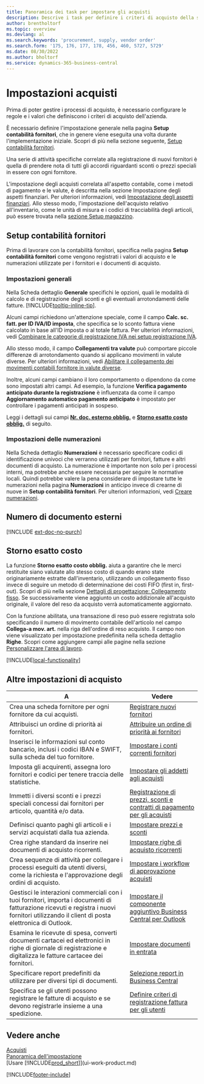 ```yaml
---
title: Panoramica dei task per impostare gli acquisti
description: Descrive i task per definire i criteri di acquisto della società e impostare i processi di acquisto.
author: brentholtorf
ms.topic: overview
ms.devlang: al
ms.search.keywords: 'procurement, supply, vendor order'
ms.search.form: '175, 176, 177, 178, 456, 460, 5727, 5729'
ms.date: 08/30/2022
ms.author: bholtorf
ms.service: dynamics-365-business-central
---
```

# <a name="setting-up-purchasing"></a>Impostazioni acquisti

Prima di poter gestire i processi di acquisto, è necessario configurare le regole e i valori che definiscono i criteri di acquisto dell'azienda.

È necessario definire l'impostazione generale nella pagina **Setup contabilità fornitori**, che in genere viene eseguita una volta durante l'implementazione iniziale. Scopri di più nella sezione seguente, [Setup contabilità fornitori](#purchases-and-payables-setup).

Una serie di attività specifiche correlate alla registrazione di nuovi fornitori è quella di prendere nota di tutti gli accordi riguardanti sconti o prezzi speciali in essere con ogni fornitore.

L'impostazione degli acquisti correlata all'aspetto contabile, come i metodi di pagamento e le valute, è descritta nella sezione Impostazione degli aspetti finanziari. Per ulteriori informazioni, vedi [Impostazione degli aspetti finanziari](finance-setup-finance.md). Allo stesso modo, l'impostazione dell'acquisto relativo all'inventario, come le unità di misura e i codici di tracciabilità degli articoli, può essere trovata nella [sezione Setup magazzino](inventory-setup-inventory.md).

## <a name="purchases-and-payables-setup"></a>Setup contabilità fornitori

Prima di lavorare con la contabilità fornitori, specifica nella pagina **Setup contabilità fornitori** come vengono registrati i valori di acquisto e le numerazioni utilizzate per i fornitori e i documenti di acquisto.

### <a name="general-settings"></a>Impostazioni generali

Nella Scheda dettaglio **Generale** specifichi le opzioni, quali le modalità di calcolo e di registrazione degli sconti e gli eventuali arrotondamenti delle fatture. [!INCLUDE[tooltip-inline-tip](includes/tooltip-inline-tip_md.md)].

Alcuni campi richiedono un'attenzione speciale, come il campo **Calc. sc. fatt. per ID IVA/ID imposta**, che specifica se lo sconto fattura viene calcolato in base all'ID imposta o al totale fattura. Per ulteriori informazioni, vedi [Combinare le categorie di registrazione IVA nei setup registrazione IVA](finance-setup-vat.md#combine-vat-posting-groups-in-vat-posting-setups).

Allo stesso modo, il campo **Collegamenti tra valute** può comportare piccole differenze di arrotondamento quando si applicano movimenti in valute diverse. Per ulteriori informazioni, vedi [Abilitare il collegamento dei movimenti contabili fornitore in valute diverse](finance-how-enable-application-ledger-entries-different-currencies.md).

Inoltre, alcuni campi cambiano il loro comportamento o dipendono da come sono impostati altri campi. Ad esempio, la funzione **Verifica pagamento anticipato durante la registrazione** è influenzata da come il campo **Aggiornamento automatico pagamento anticipato** è impostato per controllare i pagamenti anticipati in sospeso.

Leggi i dettagli sui campi [**Nr. doc. esterno obblig.**](#external-document-number) e [**Storno esatto costo obblig.**](#exact-cost-reversing) di seguito.

### <a name="number-series-settings"></a>Impostazioni delle numerazioni

Nella Scheda dettaglio **Numerazioni** è necessario specificare codici di identificazione univoci che verranno utilizzati per fornitori, fatture e altri documenti di acquisto. La numerazione è importante non solo per i processi interni, ma potrebbe anche essere necessaria per seguire le normative locali. Quindi potrebbe valere la pena considerare di impostare tutte le numerazioni nella pagina **Numerazioni** in anticipo invece di crearne di nuove in **Setup contabilità fornitori**. Per ulteriori informazioni, vedi [Creare numerazioni](ui-create-number-series.md).

## <a name="external-document-number"></a>Numero di documento esterni

[!INCLUDE [ext-doc-no-purch](includes/ext-doc-no-purch.md)]

## <a name="exact-cost-reversing"></a>Storno esatto costo

La funzione **Storno esatto costo obblig.** aiuta a garantire che le merci restituite siano valutate allo stesso costo di quando erano state originariamente estratte dall'inventario, utilizzando un collegamento fisso invece di seguire un metodo di determinazione dei costi FIFO (first in, first-out). Scopri di più nella sezione [Dettagli di progettazione: Collegamento fisso](design-details-item-application.md#fixed-application). Se successivamente viene aggiunto un costo addizionale all'acquisto originale, il valore del reso da acquisto verrà automaticamente aggiornato.

Con la funzione abilitata, una transazione di reso può essere registrata solo specificando il numero di movimento contabile dell'articolo nel campo **Collega-a mov. art.** nella riga dell'ordine di reso acquisto. Il campo non viene visualizzato per impostazione predefinita nella scheda dettaglio **Righe**. Scopri come aggiungere campi alle pagine nella sezione [Personalizzare l'area di lavoro](ui-personalization-user.md#start-personalizing-by-using-the-personalization-mode).

[!INCLUDE[local-functionality](includes/local-functionality.md)]

## <a name="more-purchasing-setups"></a>Altre impostazioni di acquisto

| A | Vedere |
| --- | --- |
| Crea una scheda fornitore per ogni fornitore da cui acquisti. |[Registrare nuovi fornitori](purchasing-how-register-new-vendors.md) |
| Attribuisci un ordine di priorità ai fornitori. |[Attribuire un ordine di priorità ai fornitori](purchasing-how-prioritize-vendors.md) |
| Inserisci le informazioni sul conto bancario, inclusi i codici IBAN e SWIFT, sulla scheda del tuo fornitore. | [Impostare i conti correnti fornitori](purchasing-how-set-up-vendors-bank-accounts.md) |
| Imposta gli acquirenti, assegna loro fornitori e codici per tenere traccia delle statistiche. |[Impostare gli addetti agli acquisti](purchasing-how-setup-purchasers.md) |
| Immetti i diversi sconti e i prezzi speciali concessi dai fornitori per articolo, quantità e/o data. |[Registrazione di prezzi, sconti e contratti di pagamento per gli acquisti](purchasing-how-record-purchase-price-discount-payment-agreements.md) |
| Definisci quanto paghi gli articoli e i servizi acquistati dalla tua azienda.  | [Impostare prezzi e sconti](across-prices-and-discounts.md) |
| Crea righe standard da inserire nei documenti di acquisto ricorrenti. | [Impostare righe di acquisto ricorrenti](purchasing-how-work-recurring-purchase-lines.md) |
| Crea sequenze di attività per collegare i processi eseguiti da utenti diversi, come la richiesta e l'approvazione degli ordini di acquisto. | [Impostare i workflow di approvazione acquisti](across-set-up-workflows.md) |
| Gestisci le interazioni commerciali con i tuoi fornitori, importa i documenti di fatturazione ricevuti e registra i nuovi fornitori utilizzando il client di posta elettronica di Outlook. | [Impostare il componente aggiuntivo Business Central per Outlook](admin-outlook.md) |
| Esamina le ricevute di spesa, converti documenti cartacei ed elettronici in righe di giornale di registrazione e digitalizza le fatture cartacee dei fornitori. | [Impostare documenti in entrata](across-how-setup-income-documents.md) |
| Specificare report predefiniti da utilizzare per diversi tipi di documenti. |[Selezione report in Business Central](across-report-selections.md)|
|Specifica se gli utenti possono registrare le fatture di acquisto e se devono registrarle insieme a una spedizione. |[Definire criteri di registrazione fattura per gli utenti](admin-setup-invoice-posting-policy.md)|

## <a name="see-also"></a>Vedere anche

[Acquisti](purchasing-manage-purchasing.md)  
[Panoramica dell'impostazione](setup.md)  
[Usare [!INCLUDE[prod_short](includes/prod_short.md)]](ui-work-product.md)

[!INCLUDE[footer-include](includes/footer-banner.md)]
